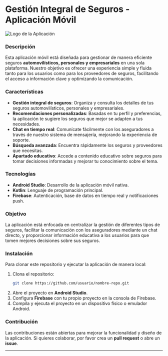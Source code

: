 # Gestión Integral de Seguros - Aplicación Móvil

![Logo de la Aplicación]([https://cdn.vectorstock.com/i/1000v/78/13/safe-hands-logo-vector-40457813.avif](https://scontent.fgdl9-1.fna.fbcdn.net/v/t39.30808-6/458653514_122152257710262412_1598674847295862427_n.jpg?_nc_cat=109&ccb=1-7&_nc_sid=127cfc&_nc_ohc=HkY7efTJT2oQ7kNvgFtp6Y_&_nc_ht=scontent.fgdl9-1.fna&oh=00_AYBgROLD7dgkCQtIZTqKjYlMZ2PIFt1Vfkh_AJCfQPik8g&oe=66E3CCC1))

### Descripción
Esta aplicación móvil está diseñada para gestionar de manera eficiente seguros **automovilísticos, personales y empresariales** en una sola plataforma. Nuestro objetivo es ofrecer una experiencia simple y fluida tanto para los usuarios como para los proveedores de seguros, facilitando el acceso a información clave y optimizando la comunicación.

### Características
- **Gestión integral de seguros**: Organiza y consulta los detalles de tus seguros automovilísticos, personales y empresariales.
- **Recomendaciones personalizadas**: Basadas en tu perfil y preferencias, la aplicación te sugiere los seguros que mejor se adapten a tus necesidades.
- **Chat en tiempo real**: Comunícate fácilmente con los aseguradores a través de nuestro sistema de mensajería, mejorando la experiencia de soporte.
- **Búsqueda avanzada**: Encuentra rápidamente los seguros y proveedores que necesitas.
- **Apartado educativo**: Accede a contenido educativo sobre seguros para tomar decisiones informadas y mejorar tu conocimiento sobre el tema.

### Tecnologías
- **Android Studio**: Desarrollo de la aplicación móvil nativa.
- **Kotlin**: Lenguaje de programación principal.
- **Firebase**: Autenticación, base de datos en tiempo real y notificaciones push.

### Objetivo
La aplicación está enfocada en centralizar la gestión de diferentes tipos de seguros, facilitar la comunicación con los aseguradores mediante un chat directo, y proporcionar información educativa a los usuarios para que tomen mejores decisiones sobre sus seguros.

### Instalación
Para clonar este repositorio y ejecutar la aplicación de manera local:

1. Clona el repositorio:
    ```bash
    git clone https://github.com/usuario/nombre-repo.git
    ```
2. Abre el proyecto en **Android Studio**.
3. Configura **Firebase** con tu propio proyecto en la consola de Firebase.
4. Compila y ejecuta el proyecto en un dispositivo físico o emulador Android.

### Contribución
Las contribuciones están abiertas para mejorar la funcionalidad y diseño de la aplicación. Si quieres colaborar, por favor crea un **pull request** o abre un **issue**.

---

